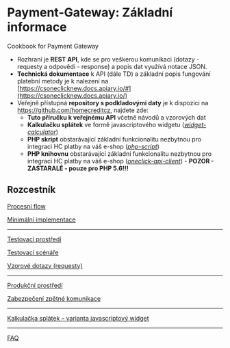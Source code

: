 # Payment-Gateway: Základní informace
Cookbook for Payment Gateway

- Rozhraní je **REST API**, kde se pro veškerou komunikaci (dotazy - requesty a odpovědi - response) a popis dat využívá notace JSON.
- **Technická dokumentace** k API (dále TD) a základní popis fungování platební metody je k nalezení na [https://csoneclicknew.docs.apiary.io/#](https://csoneclicknew.docs.apiary.io/)
- Veřejně přístupná **repository s podkladovými daty** je k dispozici na https://github.com/homecreditcz, najdete zde:
  - **Tuto příručku k veřejnému API** včetně návodů a vzorových dat
  - **Kalkulačku splátek** ve formě javascriptového widgetu ([*widget-calculator*](https://github.com/homecreditcz/widget-calculator))
  - **PHP skript** obstarávající základní funkcionalitu nezbytnou pro integraci HC platby na váš e-shop ([*php-script*](https://github.com/homecreditcz/php-script))
  - **PHP knihovnu** obstarávající základní funkcionalitu nezbytnou pro integraci HC platby na váš e-shop ([*oneclick-api-client*](https://github.com/homecreditcz/oneclick-api-client)) - **POZOR - ZASTARALÉ - pouze pro PHP 5.6!!!**


## Rozcestník

[Procesní flow](https://github.com/homecreditcz/Payment-Gateway/wiki/Procesn%C3%AD-flow-n%C3%A1kupu)

[Minimální implementace](https://github.com/homecreditcz/Payment-Gateway/wiki/Minim%C3%A1ln%C3%AD-implementace)

- - - - - - - - - - - - - - - - - - - - - - - - - - - - - - - - - - - - - - - - - - - - - - - - - - - - - - - -

[Testovací prostředí](https://github.com/homecreditcz/Payment-Gateway/wiki/Testovac%C3%AD-prost%C5%99ed%C3%AD)

[Testovací scénáře](https://github.com/homecreditcz/Payment-Gateway/wiki/Testovac%C3%AD-sc%C3%A9n%C3%A1%C5%99e)

[Vzorové dotazy (requesty)](https://github.com/homecreditcz/Payment-Gateway/wiki/Vzorov%C3%A9-dotazy-(requesty))

- - - - - - - - - - - - - - - - - - - - - - - - - - - - - - - - - - - - - - - - - - - - - - - - - - - - - - - -

[Produkční prostředí](https://github.com/homecreditcz/oneclick-api/wiki/Produk%C4%8Dn%C3%AD-prost%C5%99ed%C3%AD)

[Zabezpečení zpětné komunikace](https://github.com/homecreditcz/Payment-Gateway/wiki/Zabezpe%C4%8Den%C3%AD-zp%C4%9Btn%C3%A9-komunikace)

- - - - - - - - - - - - - - - - - - - - - - - - - - - - - - - - - - - - - - - - - - - - - - - - - - - - - - - -

[Kalkulačka splátek – varianta javascriptový widget](https://github.com/homecreditcz/widget-calculator)

- - - - - - - - - - - - - - - - - - - - - - - - - - - - - - - - - - - - - - - - - - - - - - - - - - - - - - - -

[FAQ](https://github.com/homecreditcz/oneclick-api/wiki/FAQ)
